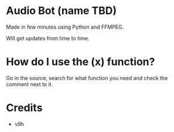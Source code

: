 # Audio Bot (name TBD)

Made in few minutes using Python and FFMPEG.

WIll get updates from time to time.

# How do I use the (x) function?

Go in the source, search for what function you need and check the comment next to it.

# Credits
* v9h
